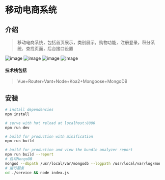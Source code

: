 # 移动电商系统

## 介绍
> 移动电商系统，包括首页展示，类别展示，购物功能，注册登录，积分系统，查找页面，后台接口设置

![image](http://doo.cn-gd.ufileos.com/img/m1.png)
![image](http://doo.cn-gd.ufileos.com/img/m2.png)
![image](http://doo.cn-gd.ufileos.com/img/m3.png)
![image](http://doo.cn-gd.ufileos.com/img/m4.png)

#### 技术栈包括
> Vue+Router+Vant+Node+Koa2+Mongoose+MongoDB
## 安装

``` bash
# install dependencies
npm install

# serve with hot reload at localhost:8080
npm run dev

# build for production with minification
npm run build

# build for production and view the bundle analyzer report
npm run build --report
# 启动MongoDB
mongod --dbpath /usr/local/var/mongodb --logpath /usr/local/var/log/mongodb/mongo.log --fork
# 运行服务
cd ./service && node index.js

```

